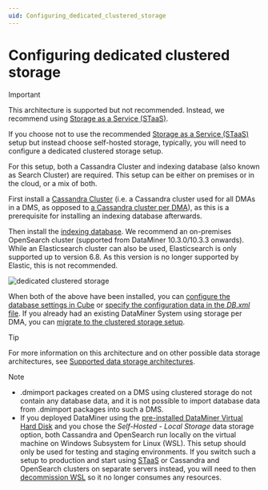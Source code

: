 ```yaml
---
uid: Configuring_dedicated_clustered_storage
---
```


# Configuring dedicated clustered storage

> [!IMPORTANT]
> This architecture is supported but not recommended. Instead, we recommend using [Storage as a Service (STaaS)](xref:STaaS).

If you choose not to use the recommended [Storage as a Service (STaaS)](xref:STaaS) setup but instead choose self-hosted storage, typically, you will need to configure a dedicated clustered storage setup.

For this setup, both a Cassandra Cluster and indexing database (also known as Search Cluster) are required. This setup can be either on premises or in the cloud, or a mix of both.

First install a [Cassandra Cluster](xref:Cassandra_database) (i.e. a Cassandra cluster used for all DMAs in a DMS, as opposed to [a Cassandra cluster per DMA](xref:Configuring_storage_per_DMA)), as this is a prerequisite for installing an indexing database afterwards.

Then install the [indexing database](xref:Indexing_Database). We recommend an on-premises OpenSearch cluster (supported from DataMiner 10.3.0/10.3.3 onwards). While an Elasticsearch cluster can also be used, Elasticsearch is only supported up to version 6.8. As this version is no longer supported by Elastic, this is not recommended.

![dedicated clustered storage](~/user-guide/images/Dedicated_clustered_storage.svg)

When both of the above have been installed, you can [configure the database settings in Cube](xref:Configuring_the_database_settings_in_Cube) or [specify the configuration data in the *DB.xml* file](xref:DB_xml). If you already had an existing DataMiner System using storage per DMA, you can [migrate to the clustered storage setup](xref:Migrating_the_general_database_to_a_DMS_Cassandra_cluster).

> [!TIP]
> For more information on this architecture and on other possible data storage architectures, see [Supported data storage architectures](xref:Supported_system_data_storage_architectures).

> [!NOTE]
>
> - .dmimport packages created on a DMS using clustered storage do not contain any database data, and it is not possible to import database data from .dmimport packages into such a DMS.
> - If you deployed DataMiner using the [pre-installed DataMiner Virtual Hard Disk](xref:Using_a_pre_installed_DataMiner_Virtual_Hard_Disk) and you chose the *Self-Hosted - Local Storage* data storage option, both Cassandra and OpenSearch run locally on the virtual machine on Windows Subsystem for Linux (WSL). This setup should only be used for testing and staging environments. If you switch such a setup to production and start using [STaaS](xref:STaaS) or Cassandra and OpenSearch clusters on separate servers instead, you will need to then [decommission WSL](xref:Decommissioning_WSL) so it no longer consumes any resources.

